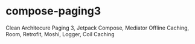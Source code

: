 # compose-paging3
Clean Architecure Paging 3, Jetpack Compose, Mediator Offline Caching, Room, Retrofit, Moshi, Logger, Coil Caching

